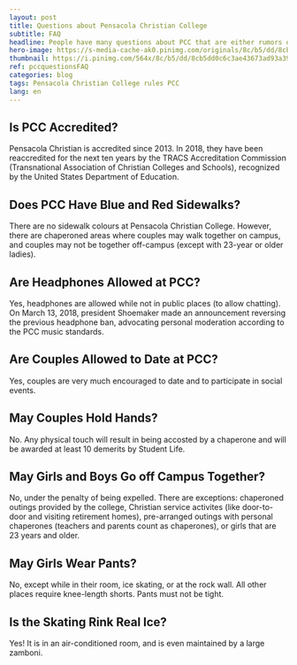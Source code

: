```yaml
---
layout: post
title: Questions about Pensacola Christian College
subtitle: FAQ
headline: People have many questions about PCC that are either rumors or are easy to clarify. Many have to do about that rules, which have changed with time.
hero-image: https://s-media-cache-ak0.pinimg.com/originals/8c/b5/dd/8cb5dd0c6c3ae43673ad93a39d735ab8.jpg
thumbnail: https://i.pinimg.com/564x/8c/b5/dd/8cb5dd0c6c3ae43673ad93a39d735ab8.jpg
ref: pccquestionsFAQ
categories: blog
tags: Pensacola Christian College rules PCC
lang: en
---
```

## Is PCC Accredited?
Pensacola Christian is accredited since 2013. In 2018, they have been reaccredited for the next ten years by the TRACS Accreditation Commission (Transnational Association of Christian Colleges and Schools), recognized by the United States Department of Education.

## Does PCC Have Blue and Red Sidewalks?
There are no sidewalk colours at Pensacola Christian College. However, there are chaperoned areas where couples may walk together on campus, and couples may not be together off-campus (except with 23-year or older ladies).

## Are Headphones Allowed at PCC?
Yes, headphones are allowed while not in public places (to allow chatting). On March 13, 2018, president Shoemaker made an announcement reversing the previous headphone ban, advocating personal moderation according to the PCC music standards.

## Are Couples Allowed to Date at PCC?
Yes, couples are very much encouraged to date and to participate in social events.

## May Couples Hold Hands?
No. Any physical touch will result in being accosted by a chaperone and will be awarded at least 10 demerits by Student Life.

## May Girls and Boys Go off Campus Together?
No, under the penalty of being expelled. There are exceptions: chaperoned outings provided by the college, Christian service activites (like door-to-door and visiting retirement homes), pre-arranged outings with personal chaperones (teachers and parents count as chaperones), or girls that are 23 years and older.

## May Girls Wear Pants?
No, except while in their room, ice skating, or at the rock wall. All other places require knee-length shorts. Pants must not be tight.

## Is the Skating Rink Real Ice?
Yes! It is in an air-conditioned room, and is even maintained by a large zamboni.
